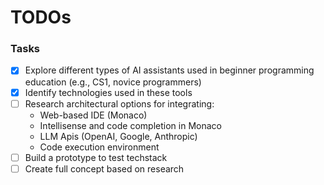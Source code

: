 # TODOs

### Tasks

- [x] Explore different types of AI assistants used in beginner programming education (e.g., CS1, novice programmers)
- [x] Identify technologies used in these tools
- [ ] Research architectural options for integrating:
  - Web-based IDE (Monaco)
  - Intellisense and code completion in Monaco
  - LLM Apis (OpenAI, Google, Anthropic)
  - Code execution environment
- [ ] Build a prototype to test techstack
- [ ] Create full concept based on research
